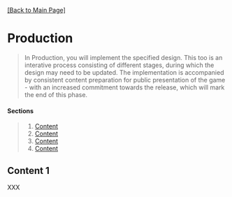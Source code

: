 [[Back to Main Page]](README.md)

# Production

> In Production, you will implement the specified design. This too is an interative process consisting of different stages, during which the design may need to be updated. The implementation is accompanied by consistent content preparation for public presentation of the game - with an increased commitment towards the release, which will mark the end of this phase.

#### Sections
> 1. [Content](#)
> 2. [Content](#)
> 3. [Content](#)
> 4. [Content](#)

<a name="content-1"></a>
## Content 1

XXX